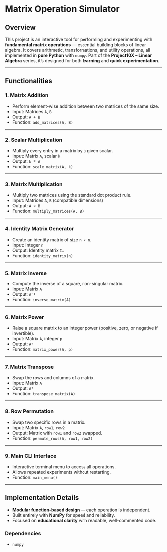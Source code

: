 # **Matrix Operation Simulator**

## Overview

This project is an interactive tool for performing and experimenting with **fundamental matrix operations** — essential building blocks of linear algebra.
It covers arithmetic, transformations, and utility operations, all implemented in **pure Python** with `numpy`.
Part of the **Project10X – Linear Algebra** series, it’s designed for both **learning** and **quick experimentation**.

---

## Functionalities

### 1. **Matrix Addition**

* Perform element-wise addition between two matrices of the same size.
* Input: Matrices `A`, `B`
* Output: `A + B`
* Function: `add_matrices(A, B)`

---

### 2. **Scalar Multiplication**

* Multiply every entry in a matrix by a given scalar.
* Input: Matrix `A`, scalar `k`
* Output: `k * A`
* Function: `scale_matrix(A, k)`

---

### 3. **Matrix Multiplication**

* Multiply two matrices using the standard dot product rule.
* Input: Matrices `A`, `B` (compatible dimensions)
* Output: `A × B`
* Function: `multiply_matrices(A, B)`

---

### 4. **Identity Matrix Generator**

* Create an identity matrix of size `n × n`.
* Input: Integer `n`
* Output: Identity matrix `Iₙ`
* Function: `identity_matrix(n)`

---

### 5. **Matrix Inverse**

* Compute the inverse of a square, non-singular matrix.
* Input: Matrix `A`
* Output: `A⁻¹`
* Function: `inverse_matrix(A)`

---

### 6. **Matrix Power**

* Raise a square matrix to an integer power (positive, zero, or negative if invertible).
* Input: Matrix `A`, integer `p`
* Output: `Aᵖ`
* Function: `matrix_power(A, p)`

---

### 7. **Matrix Transpose**

* Swap the rows and columns of a matrix.
* Input: Matrix `A`
* Output: `Aᵀ`
* Function: `transpose_matrix(A)`

---

### 8. **Row Permutation**

* Swap two specific rows in a matrix.
* Input: Matrix `A`, `row1`, `row2`
* Output: Matrix with `row1` and `row2` swapped.
* Function: `permute_rows(A, row1, row2)`

---

### 9. **Main CLI Interface**

* Interactive terminal menu to access all operations.
* Allows repeated experiments without restarting.
* Function: `main_menu()`

---

## Implementation Details

* **Modular function-based design** — each operation is independent.
* Built entirely with **NumPy** for speed and reliability.
* Focused on **educational clarity** with readable, well-commented code.

### Dependencies

* `numpy`
